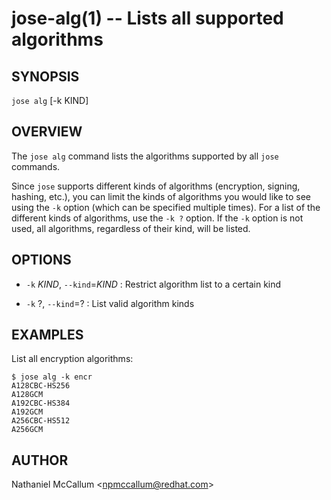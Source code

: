 jose-alg(1) -- Lists all supported algorithms
====================================================================

## SYNOPSIS

`jose alg` [-k KIND]

## OVERVIEW

The `jose alg` command lists the algorithms supported by all `jose` commands.

Since `jose` supports different kinds of algorithms (encryption, signing,
hashing, etc.), you can limit the kinds of algorithms you would like to see
using the `-k` option (which can be specified multiple times). For a list of
the different kinds of algorithms, use the `-k ?` option. If the `-k` option is
not used, all algorithms, regardless of their kind, will be listed.

## OPTIONS

* `-k` _KIND_, `--kind`=_KIND_ :
  Restrict algorithm list to a certain kind

* `-k` ?, `--kind`=? :
  List valid algorithm kinds

## EXAMPLES

List all encryption algorithms:

    $ jose alg -k encr
    A128CBC-HS256
    A128GCM
    A192CBC-HS384
    A192GCM
    A256CBC-HS512
    A256GCM

## AUTHOR

Nathaniel McCallum &lt;npmccallum@redhat.com&gt;
